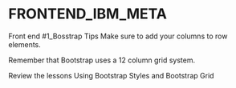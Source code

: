 # FRONTEND_IBM_META
Front end
#1_Bosstrap
Tips
Make sure to add your columns to row elements.

Remember that Bootstrap uses a 12 column grid system.

Review the lessons Using Bootstrap Styles and Bootstrap Grid
